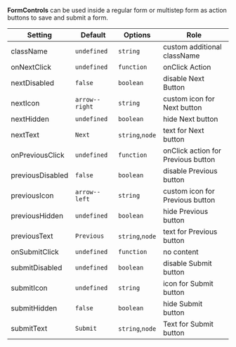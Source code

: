 **FormControls** can be used inside a regular form or multistep form as action buttons to save and submit a form.

| Setting    | Default     | Options   | Role  |
| ---------- | ----------- | --------- | ---------- |
| className | `undefined` | `string` | custom additional className         |
| onNextClick      | `undefined`      | `function` | onClick Action                                           |
| nextDisabled      | `false`      | `boolean` | disable Next Button                                           |
| nextIcon      | `arrow--right`      | `string` | custom icon for Next button                                           |
| nextHidden      | `undefined`      | `boolean` | hide Next button                                           |
| nextText      | `Next`      | `string`,`node` | text for Next button                                       |
| onPreviousClick      | `undefined`      | `function` | onClick action for Previous button                                         |
| previousDisabled      | `false`      | `boolean` | disable Previous button                                               |
| previousIcon      | `arrow--left`      | `string` | custom icon for Previous button                                         |
| previousHidden      | `undefined`      | `boolean` | hide Previous button                                            |
| previousText      | `Previous`      | `string`,`node` | text for Previous button                                         |
| onSubmitClick      | `undefined`      | `function` | no content                                           |
| submitDisabled      | `undefined`      | `boolean` | disable Submit button                                           |
| submitIcon      | `undefined`      | `string` | icon for Submit button                                           |
| submitHidden      | `false`      | `boolean` | hide Submit button                                            |
| submitText      | `Submit`      | `string`,`node` | Text for Submit button                                          |
